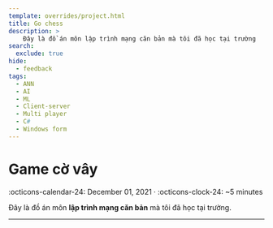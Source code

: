 ```yaml
---
template: overrides/project.html
title: Go chess
description: >
    Đây là đồ án môn lập trình mạng căn bản mà tôi đã học tại trường
search:
  exclude: true
hide:
  - feedback
tags:
  - ANN 
  - AI
  - ML
  - Client-server
  - Multi player
  - C#
  - Windows form
---
```


# __Game cờ vây__

<span>
:octicons-calendar-24: December 01, 2021 ·
:octicons-clock-24: ~5 minutes

</span>

Đây là đồ án môn __lập trình mạng căn bản__ mà tôi đã học tại trường.


---